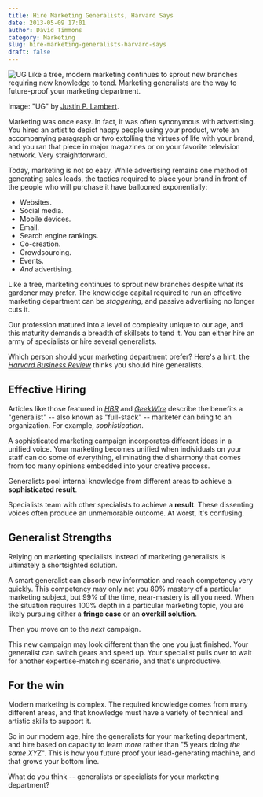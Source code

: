 ```yaml
---
title: Hire Marketing Generalists, Harvard Says
date: 2013-05-09 17:01
author: David Timmons
category: Marketing
slug: hire-marketing-generalists-harvard-says
draft: false
---
```


![UG][1]
<span class="img-caption">
  Like a tree, modern marketing continues to sprout new branches requiring
  new knowledge to tend. Marketing generalists are the way to future-proof
  your marketing department.

  Image: "UG" by [Justin P. Lambert][2].
</span>

Marketing was once easy. In fact, it was often synonymous with
advertising. You hired an artist to depict happy people using your
product, wrote an accompanying paragraph or two extolling the virtues of
life with your brand, and you ran that piece in major magazines or on
your favorite television network. Very straightforward.

Today, marketing is not so easy. While advertising remains one method of
generating sales leads, the tactics required to place your brand in
front of the people who will purchase it have ballooned exponentially:

-   Websites.
-   Social media.
-   Mobile devices.
-   Email.
-   Search engine rankings.
-   Co-creation.
-   Crowdsourcing.
-   Events.
-   *And* advertising.

Like a tree, marketing continues to sprout new branches despite what its
gardener may prefer. The knowledge capital required to run an effective
marketing department can be *staggering*, and passive advertising no
longer cuts it.

Our profession matured into a level of complexity unique to our age, and
this maturity demands a breadth of skillsets to tend it. You can either
hire an army of specialists or hire several generalists.

Which person should your marketing department prefer? Here's a hint: the
*[Harvard Business Review][3]* thinks you should hire generalists.

## Effective Hiring

Articles like those featured in *[HBR][3]* and *[GeekWire][4]* describe
the benefits a "generalist" -- also known as "full-stack" -- marketer
can bring to an organization. For example, *sophistication*.

A sophisticated marketing campaign incorporates different ideas in a
unified voice. Your marketing becomes unified when individuals on your
staff can do some of everything, eliminating the disharmony that comes
from too many opinions embedded into your creative process.

Generalists pool internal knowledge from different areas to achieve a
**sophisticated result**.

Specialists team with other specialists to achieve a **result**. These
dissenting voices often produce an unmemorable outcome. At worst, it's
confusing.

## Generalist Strengths

Relying on marketing specialists instead of marketing generalists is
ultimately a shortsighted solution.

A smart generalist can absorb new information and reach competency very
quickly. This competency may only net you 80% mastery of a particular
marketing subject, but 99% of the time, near-mastery is all you need.
When the situation requires 100% depth in a particular marketing topic,
you are likely pursuing either a **fringe case** or an **overkill
solution**.

Then you move on to the *next* campaign.

This new campaign may look different than the one you just finished.
Your generalist can switch gears and speed up. Your specialist pulls
over to wait for another expertise-matching scenario, and that's
unproductive.

## For the win

Modern marketing is complex. The required knowledge comes from many
different areas, and that knowledge must have a variety of technical and
artistic skills to support it.

So in our modern age, hire the generalists for your marketing
department, and hire based on capacity to learn *more* rather than "5
years doing *the same XYZ*". This is how you future proof your
lead-generating machine, and that grows your bottom line.

What do you think -- generalists or specialists for your marketing
department?


[1]: {{rootPath}}images/2013/05/hire-marketing-generalists-harvard-says0.jpg
  "Hire Marketing Generalists, Harvard Says"

[2]: http://www.flickr.com/photos/justinplwrites/5311302376/
  "View the original photo on Flickr."

[3]: http://blogs.hbr.org/cs/2012/06/all_hail_the_generalist.html
  "Click here to read 'All Hail the Generalist' at the Harvard Business Review website."

[4]: http://www.geekwire.com/2013/commentary-startup-marketing-minds-aka-fullstack-marketers/
  "Click here to read about 'full-stack marketers' at GeekWire."
